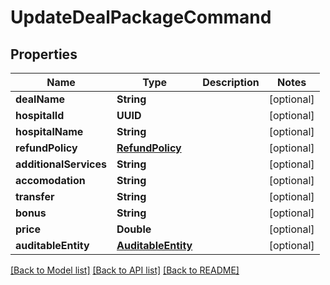 # UpdateDealPackageCommand

## Properties
Name | Type | Description | Notes
------------ | ------------- | ------------- | -------------
**dealName** | **String** |  | [optional] 
**hospitalId** | **UUID** |  | [optional] 
**hospitalName** | **String** |  | [optional] 
**refundPolicy** | [**RefundPolicy**](RefundPolicy.md) |  | [optional] 
**additionalServices** | **String** |  | [optional] 
**accomodation** | **String** |  | [optional] 
**transfer** | **String** |  | [optional] 
**bonus** | **String** |  | [optional] 
**price** | **Double** |  | [optional] 
**auditableEntity** | [**AuditableEntity**](AuditableEntity.md) |  | [optional] 

[[Back to Model list]](../README.md#documentation-for-models) [[Back to API list]](../README.md#documentation-for-api-endpoints) [[Back to README]](../README.md)



